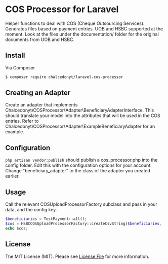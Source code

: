 # COS Processor for Laravel

Helper functions to deal with COS (Cheque Outsourcing Services). Generates files based on payment entries. UOB and HSBC supported at the moment. Look at the files under the documentation/ folder for the original documents from UOB and HSBC.

## Install

Via Composer

``` bash
$ composer require chalcedonyt/laravel-cos-processor
```

## Creating an Adapter

Create an adapter that implements Chalcedonyt\\COSProcessor\\Adapter\\BeneficiaryAdapterInterface. This should translate your model into the attributes that will be used in the COS entries. Refer to Chalcedonyt\\COSProcessor\\Adapter\\ExampleBeneficiaryAdapter for an example.

## Configuration

`php artisan vendor:publish` should publish a cos_processor.php into the config folder. Edit this with the configuration options for your account. Change "beneficiary_adapter" to the class of the adapter you created earlier.


## Usage

Call the relevant COSUploadProcessorFactory subclass and pass in your data, and the config key.


``` php
$beneficiaries = TestPayment::all();
$cos = HSBCCOSUploadProcessorFactory::createCsvString($beneficiaries, 'hsbc_example');
echo $cos;
```

## License

The MIT License (MIT). Please see [License File](LICENSE.md) for more information.
